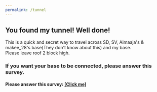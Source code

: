 ```yaml
---
permalink: /tunnel
---
```

## You found my tunnel! Well done!  
This is a quick and secret way to travel across SD, SV, Aimaaja's & makee_28's base(They don't know about this) and my base. \
Please leave roof 2 block high. 
### If you want your base to be connected, please answer this survey.
#### Please answer this survey: [\[Click me\]](https://forms.gle/gdnBFBrPmX9a5yA96)
